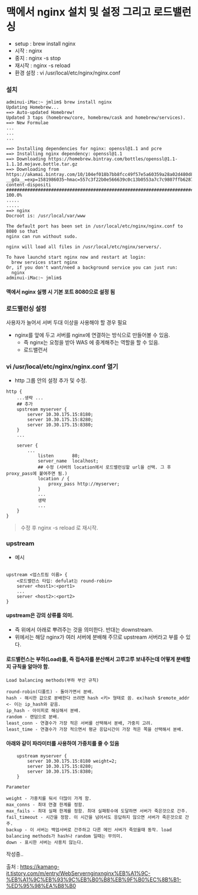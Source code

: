 
# 맥에서 nginx 설치 및 설정 그리고 로드밸런싱

- setup : brew install nginx 
- 시작 : nginx
- 중지 : nginx -s stop
- 재시작 : nginx -s reload
- 환경 설정 : vi /usr/local/etc/nginx/nginx.conf

### 설치
~~~
adminui-iMac:~ jmlim$ brew install nginx
Updating Homebrew...
==> Auto-updated Homebrew!
Updated 3 taps (homebrew/core, homebrew/cask and homebrew/services).
==> New Formulae
...
...
...

==> Installing dependencies for nginx: openssl@1.1 and pcre
==> Installing nginx dependency: openssl@1.1
==> Downloading https://homebrew.bintray.com/bottles/openssl@1.1-1.1.1d.mojave.bottle.tar.gz
==> Downloading from https://akamai.bintray.com/10/104ef018b7bb8fcc49f57e5a60359a28a02d480d85a959e6141394b0571cbb28?__gda__=exp=1581986035~hmac=557c3f22b0e566639c0c13b0553a7c7c9807ffb6287f3ebccf8e2f5b2c076dfd&response-content-dispositi
######################################################################## 100.0%
.....
.....
==> nginx
Docroot is: /usr/local/var/www

The default port has been set in /usr/local/etc/nginx/nginx.conf to 8080 so that
nginx can run without sudo.

nginx will load all files in /usr/local/etc/nginx/servers/.

To have launchd start nginx now and restart at login:
  brew services start nginx
Or, if you don't want/need a background service you can just run:
  nginx
adminui-iMac:~ jmlim$
~~~

#### 맥에서 nginx 실행 시 기본 포트 8080으로 설정 됨

### 로드밸런싱 설정

사용자가 늘어서 서버 두대 이상을 사용해야 할 경우 필요
 - nginx를 앞에 두고 서버를 nginx에 연결하는 방식으로 만들어볼 수 있음.
    - 즉 nginx는 요청을 받아 WAS 에 중계해주는 역할을 할 수 있음.
    - 로드밸런서

### vi /usr/local/etc/nginx/nginx.conf 열기
 - http 그룹 안의 설정 추가 및 수정.

~~~
http {
    ...생략 ...
    ## 추가 
    upstream myserver {
        server 10.30.175.15:8180;
        server 10.30.175.15:8280;
        server 10.30.175.15:8380;
    }
    ...

    server {
        ...
            listen       80;
            server_name  localhost;
            ## 수정 (서버의 location에서 로드밸런싱할 url을 선택. 그 후 proxy_pass에 붙여주면 됨.)
            location / {
                proxy_pass http://myserver;
            }
            ...
            생략
            ...
    }
}
~~~

> 수정 후 nginx -s reload 로 재시작.

### upstream 
 - 예시 
~~~

upstream <업스트림 이름> {
    <로드밸런스 타입: defulat는 round-robin>
    server <host1>:<port1>
    ...
    server <host2>:<port2>
}
~~~

#### upstream은 강의 상류를 의미.
 - 즉 위에서 아래로 뿌려주는 것을 의미한다. 반대는 downstream.
 - 위에서는 해당 nginx가 여러 서버에 분배해 주므로 upstream 서버라고 부를 수 있다.


#### 로드밸런스는 부하(Load)를, 즉 접속자를 분산해서 고루고루 보내주는데 어떻게 분배할지 규칙을 알아야 함.

~~~
Load balancing methods(부하 부산 규칙)

round-robin(디폴트) - 돌아가면서 분배.
hash - 해시한 값으로 분배한다 쓰려면 hash <키> 형태로 씀. ex)hash $remote_addr <- 이는 ip_hash와 같음.
ip_hash - 아이피로 해싱해서 분배.
random - 랜덤으로 분배.
least_conn - 연결수가 가장 적은 서버를 선택해서 분배, 가중치 고려.
least_time - 연결수가 가장 적으면서 평균 응답시간이 가장 적은 쪽을 선택해서 분배.
~~~

#### 아래와 같이 파라미터를 사용하여 가중치를 줄 수 있음
~~~
    upstream myserver {
        server 10.30.175.15:8180 weight=2;
        server 10.30.175.15:8280;
        server 10.30.175.15:8380;
    }
~~~

~~~
Parameter

weight - 가중치를 둬서 더많이 가게 함.
max_conns - 최대 연결 한계를 정함.
max_fails - 최대 실패 한계를 정함. 최대 실패횟수에 도달하면 서버가 죽은것으로 간주.
fail_timeout - 시간을 정함. 이 시간을 넘어서도 응답하지 않으면 서버가 죽은것으로 간주.
backup - 이 서버는 백업서버로 간주하고 다른 메인 서버가 죽었을때 동작. load balancing methods가 hash나 random 일때는 무의미.
down - 표시한 서버는 사용치 않는다.
~~~

작성중..

출처 : https://kamang-it.tistory.com/m/entry/WebServernginxnginx%EB%A1%9C-%EB%A1%9C%EB%93%9C%EB%B0%B8%EB%9F%B0%EC%8B%B1-%ED%95%98%EA%B8%B0
